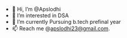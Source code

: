 - 👋 Hi, I’m @Apslodhi
- 👀 I’m interested in DSA
- 🌱 I’m currently Pursuing b.tech prefinal year
- 📫 Reach me @apslodhi23@gmail.com.

<!---
apslodhi23/apslodhi23 is a ✨ special ✨ repository because its `README.md` (this file) appears on your GitHub profile.
You can click the Preview link to take a look at your changes.
--->
